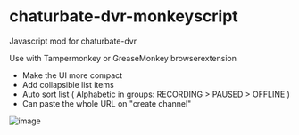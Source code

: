 # chaturbate-dvr-monkeyscript
Javascript mod for chaturbate-dvr

Use with Tampermonkey or GreaseMonkey browserextension

* Make the UI more compact
* Add collapsible list items
* Auto sort list ( Alphabetic in groups: RECORDING > PAUSED > OFFLINE )
* Can paste the whole URL on "create channel"


![image](https://github.com/user-attachments/assets/17d95ee2-2c3a-4a8b-aa77-5d778c98da94)
